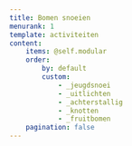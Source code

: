 ```yaml
---
title: Bomen snoeien
menurank: 1
template: activiteiten
content:
    items: @self.modular
    order:
        by: default
        custom:
            - _jeugdsnoei
            - _uitlichten
            - _achterstallig
            - _knotten
            - _fruitbomen
    pagination: false
---
```

